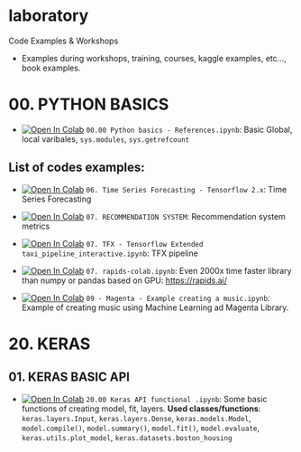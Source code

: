 # laboratory
Code Examples &amp; Workshops

* Examples during workshops, training, courses, kaggle examples, etc..., book examples.

# 00. PYTHON BASICS

* <a href="https://colab.research.google.com/github/alexiej/laboratory/blob/master/00_00_Python_basics_References.ipynb" target="_blank" rel="Open in Colab">![Open In Colab](https://colab.research.google.com/github/alexiej/laboratory/blob/master/00_00_Python_basics_References.ipynb)</a> `00.00 Python basics - References.ipynb`: Basic Global, local varibales, `sys.modules`, `sys.getrefcount`

## List of codes examples:

* <a href="https://colab.research.google.com/github/alexiej/laboratory/blob/master/06_Time_Series_Forecasting.ipynb" target="_blank" rel="Open in Colab">![Open In Colab](https://colab.research.google.com/assets/colab-badge.svg)</a> `06. Time Series Forecasting - Tensorflow 2.x`: Time Series Forecasting 
*  <a href="https://colab.research.google.com/drive/1SBx6nolnsqvlQLhlLjUz8VQi7ylJsZ4x" target="_blank" rel="Open in Colab">![Open In Colab](https://colab.research.google.com/assets/colab-badge.svg)</a> `07. RECOMMENDATION SYSTEM`: Recommendation system metrics 
*  <a href="https://colab.research.google.com/drive/1CcMH07PdaQVUfM8YRSofRw8MBMjvIG3d" target="_blank" rel="Open in Colab">![Open In Colab](https://colab.research.google.com/assets/colab-badge.svg)</a> `07. TFX - Tensorflow Extended taxi_pipeline_interactive.ipynb`: TFX pipeline

*  <a href="https://colab.research.google.com/github/alexiej/laboratory/blob/master/07_rapids_colab.ipynb" target="_blank" rel="Open in Colab">![Open In Colab](https://colab.research.google.com/assets/colab-badge.svg)</a> `07. rapids-colab.ipynb`: Even 2000x time faster library than numpy or pandas based on GPU: https://rapids.ai/


*  <a href="https://colab.research.google.com/github/alexiej/laboratory/blob/master/09_Magenta_Example_creating_a_music.ipynb" target="_blank" rel="Open in Colab">![Open In Colab](https://colab.research.google.com/assets/colab-badge.svg)</a> `09 - Magenta - Example creating a music.ipynb`: Example of creating music using Machine Learning ad Magenta Library.


# 20. KERAS

## 01. KERAS BASIC API

*  <a href="https://colab.research.google.com/drive/1HIApglvqDf6OqHXFtwp-iym0jD7gz0bX" target="_blank" rel="Open in Colab">![Open In Colab](https://colab.research.google.com/assets/colab-badge.svg)</a> `20.00 Keras API functional .ipynb`: Some basic functions of creating model, fit, layers. 
**Used classes/functions**: `keras.layers.Input`, `keras.layers.Dense`, `keras.models.Model`, `model.compile()`, `model.summary()`, `model.fit()`, `model.evaluate`,  `keras.utils.plot_model`, `keras.datasets.boston_housing`

